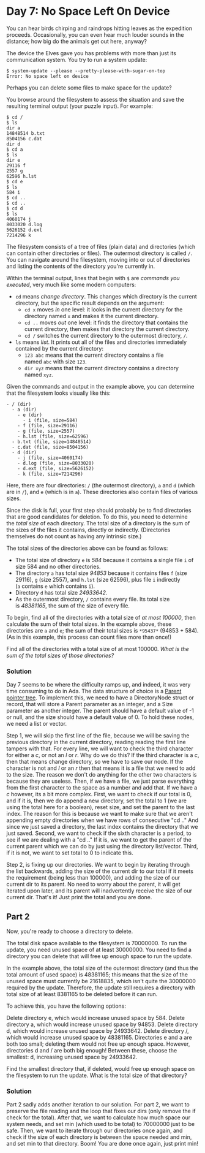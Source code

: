 # Day 7: No Space Left On Device

You can hear birds chirping and raindrops hitting leaves as the expedition proceeds. Occasionally, you can even hear much louder sounds in the distance; how big do the animals get out here, anyway?

The device the Elves gave you has problems with more than just its communication system. You try to run a system update:

```
$ system-update --please --pretty-please-with-sugar-on-top
Error: No space left on device
```

Perhaps you can delete some files to make space for the update?

You browse around the filesystem to assess the situation and save the resulting terminal output (your puzzle input). For example:

```
$ cd /
$ ls
dir a
14848514 b.txt
8504156 c.dat
dir d
$ cd a
$ ls
dir e
29116 f
2557 g
62596 h.lst
$ cd e
$ ls
584 i
$ cd ..
$ cd ..
$ cd d
$ ls
4060174 j
8033020 d.log
5626152 d.ext
7214296 k
```

The filesystem consists of a tree of files (plain data) and directories (which can contain other directories or files). The outermost directory is called `/`. You can navigate around the filesystem, moving into or out of directories and listing the contents of the directory you're currently in.

Within the terminal output, lines that begin with `$` are *commands you executed*, very much like some modern computers:

- `cd` means *change directory*. This changes which directory is the current directory, but the specific result depends on the argument:
  - `cd x` moves *in* one level: it looks in the current directory for the directory named `x` and makes it the current directory.
  - `cd ..` moves *out* one level: it finds the directory that contains the current directory, then makes that directory the current directory.
  - `cd /` switches the current directory to the outermost directory, `/`.
- `ls` means *list*. It prints out all of the files and directories immediately contained by the current directory:
  - `123 abc` means that the current directory contains a file named `abc` with size `123`.
  - `dir xyz` means that the current directory contains a directory named `xyz`.

Given the commands and output in the example above, you can determine that the filesystem looks visually like this:

```
- / (dir)
  - a (dir)
    - e (dir)
      - i (file, size=584)
    - f (file, size=29116)
    - g (file, size=2557)
    - h.lst (file, size=62596)
  - b.txt (file, size=14848514)
  - c.dat (file, size=8504156)
  - d (dir)
    - j (file, size=4060174)
    - d.log (file, size=8033020)
    - d.ext (file, size=5626152)
    - k (file, size=7214296)
```

Here, there are four directories: `/` (the outermost directory), `a` and `d` (which are in `/`), and `e` (which is in `a`). These directories also contain files of various sizes.

Since the disk is full, your first step should probably be to find directories that are good candidates for deletion. To do this, you need to determine the *total size* of each directory. The total size of a directory is the sum of the sizes of the files it contains, directly or indirectly. (Directories themselves do not count as having any intrinsic size.)

The total sizes of the directories above can be found as follows:

- The total size of directory `e` is *584* because it contains a single file `i` of size 584 and no other directories.
- The directory `a` has total size *94853* because it contains files `f` (size 29116), `g` (size 2557), and `h.lst` (size 62596), plus file `i` indirectly (`a` contains `e` which contains `i`).
- Directory `d` has total size *24933642*.
- As the outermost directory, `/` contains every file. Its total size is *48381165*, the sum of the size of every file.

To begin, find all of the directories with a total size of *at most 100000*, then calculate the sum of their total sizes. In the example above, these directories are `a` and `e`; the sum of their total sizes is `*95437*` (94853 + 584). (As in this example, this process can count files more than once!)

Find all of the directories with a total size of at most 100000. *What is the sum of the total sizes of those directories?*

### Solution

Day 7 seems to be where the difficulty ramps up, and indeed, it was very time consuming to do in Ada. The data structure of choice is a [Parent pointer tree](https://en.wikipedia.org/wiki/Parent_pointer_tree). To implement this, we need to have a DirectoryNode struct or record, that will store a Parent parameter as an integer, and a Size parameter as another integer. The parent should have a default value of -1 or null, and the size should have a default value of 0. To hold these nodes, we need a list or vector.

Step 1, we will skip the first line of the file, because we will be saving the previous directory in the current directory, reading reading the first line tampers with that. For every line, we will want to check the third character for either a *c*, or not an *l* or *r*. Why do we do this? If the third character is a *c*, then that means change directory, so we have to save our node. If the character is not and *l* or an *r* then that means it is a file that we need to add to the size. The reason we don't do anything for the other two characters is because they are useless. Then, if we have a file, we just parse everything from the first character to the space as a number and add that. If we have a *c* however, its a bit more complex. First, we want to check if our total is 0, and if it is, then we do append a new directory, set the total to 1 (we are using the total here for a boolean), reset size, and set the parent to the last index. The reason for this is because we want to make sure that we aren't appending empty directories when we have rows of consecutive "cd .." And since we just saved a directory, the last index contains the directory that we just saved. Second, we want to check if the sixth character is a period, to see if we are dealing with a "cd .." If it is, we want to get the parent of the current parent which we can do by just using the directory list/vector. Third, if it is not, we want to set total to 0 to indicate this.

Step 2, is fixing up our directories. We want to begin by iterating through the list backwards, adding the size of the current dir to our total if it meets the requirement (being less than 100000), and adding the size of our current dir to its parent. No need to worry about the parent, it will get iterated upon later, and its parent will inadvertently receive the size of our current dir. That's it! Just print the total and you are done.

## Part 2

Now, you're ready to choose a directory to delete.

The total disk space available to the filesystem is 70000000. To run the update, you need unused space of at least 30000000. You need to find a directory you can delete that will free up enough space to run the update.

In the example above, the total size of the outermost directory (and thus the total amount of used space) is 48381165; this means that the size of the unused space must currently be 21618835, which isn't quite the 30000000 required by the update. Therefore, the update still requires a directory with total size of at least 8381165 to be deleted before it can run.

To achieve this, you have the following options:

Delete directory e, which would increase unused space by 584.
Delete directory a, which would increase unused space by 94853.
Delete directory d, which would increase unused space by 24933642.
Delete directory /, which would increase unused space by 48381165.
Directories e and a are both too small; deleting them would not free up enough space. However, directories d and / are both big enough! Between these, choose the smallest: d, increasing unused space by 24933642.

Find the smallest directory that, if deleted, would free up enough space on the filesystem to run the update. What is the total size of that directory?

### Solution

Part 2 sadly adds another iteration to our solution. For part 2, we want to preserve the file reading and the loop that fixes our dirs (only remove the if check for the total). After that, we want to calculate how much space our system needs, and set min (which used to be total) to 70000000 just to be safe. Then, we want to iterate through our directories once again, and check if the size of each directory is between the space needed and min, and set min to that directory. Boom! You are done once again, just print min!
